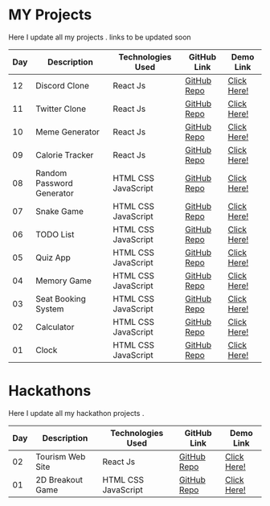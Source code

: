 # MY Projects

 Here I update all my projects . 
 links to be updated soon 
 
 
 
Day | Description | Technologies Used |GitHub Link | Demo Link
----|-------------|---------|--------|------
 12 | Discord Clone  |   React Js | [GitHub Repo]() | [Click Here!]()
 11 | Twitter Clone  | React Js | [GitHub Repo]() | [Click Here!]()
 10 | Meme Generator    | React Js |[GitHub Repo]() | [Click Here!]()
 09 | Calorie Tracker  |React Js  |[GitHub Repo]() | [Click Here!]()
 08 | Random Password Generator|HTML CSS JavaScript  |[GitHub Repo]() | [Click Here!]()
 07 | Snake Game |HTML CSS JavaScript  |[GitHub Repo]() | [Click Here!]()
 06 |TODO List    | HTML CSS JavaScript |[GitHub Repo]() | [Click Here!]()
 05 | Quiz App   | HTML CSS JavaScript |[GitHub Repo]() | [Click Here!]()
 04 | Memory Game   | HTML CSS JavaScript |[GitHub Repo]() | [Click Here!]()
 03 | Seat Booking System   |HTML CSS JavaScript | [GitHub Repo]() | [Click Here!]()
 02 | Calculator  | HTML CSS JavaScript |[GitHub Repo]() | [Click Here!]()
 01 | Clock   | HTML CSS JavaScript |[GitHub Repo]() | [Click Here!]()


 # Hackathons 

 Here I update all my  hackathon  projects .

Day | Description | Technologies Used |GitHub Link | Demo Link
----|-------------|---------|--------|------
 02 | Tourism Web Site  |   React Js | [GitHub Repo]() | [Click Here!]()
 01 | 2D Breakout Game  | HTML CSS JavaScript |[GitHub Repo]() | [Click Here!]()
